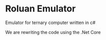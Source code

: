 # Roluan Emulator
Emulator for ternary computer written in c#

We are rewriting the code using the .Net Core
